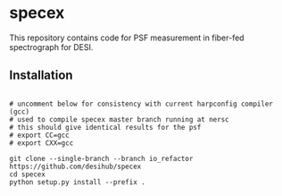 
# specex

This repository contains code for PSF measurement in fiber-fed spectrograph for DESI.

## Installation
```

# uncomment below for consistency with current harpconfig compiler (gcc)
# used to compile specex master branch running at nersc
# this should give identical results for the psf
# export CC=gcc
# export CXX=gcc

git clone --single-branch --branch io_refactor https://github.com/desihub/specex
cd specex
python setup.py install --prefix .

```
